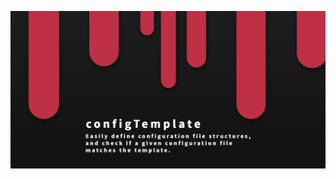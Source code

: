 ![Config Template - Easily define configuration file structues, and ceck if a given configuration file matches the template.](https://raw.githubusercontent.com/RealA10N/configTemplate/master/assets/configTemplateBanner.png)
